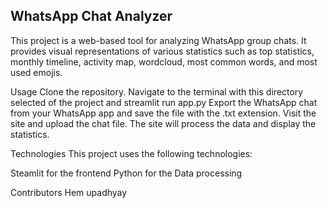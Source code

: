 ## WhatsApp Chat Analyzer
This project is a web-based tool for analyzing WhatsApp group chats. It provides visual representations of various statistics such as top statistics, monthly timeline, activity map, wordcloud, most common words, and most used emojis.

Usage
Clone the repository.
Navigate to the terminal with this directory selected of the project and streamlit run app.py
Export the WhatsApp chat from your WhatsApp app and save the file with the .txt extension.
Visit the site and upload the chat file.
The site will process the data and display the statistics.

Technologies
This project uses the following technologies:

Steamlit for the frontend
Python for the Data processing

Contributors
Hem upadhyay
